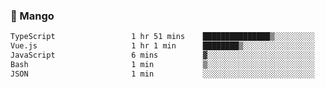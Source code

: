 ### 🥭 Mango

<!--START_SECTION:waka-->

```txt
TypeScript                 1 hr 51 mins    ███████████████▒░░░░░░░░░   61.11 %
Vue.js                     1 hr 1 min      ████████▒░░░░░░░░░░░░░░░░   33.77 %
JavaScript                 6 mins          ▓░░░░░░░░░░░░░░░░░░░░░░░░   03.33 %
Bash                       1 min           ▒░░░░░░░░░░░░░░░░░░░░░░░░   00.90 %
JSON                       1 min           ░░░░░░░░░░░░░░░░░░░░░░░░░   00.61 %
```

<!--END_SECTION:waka-->
